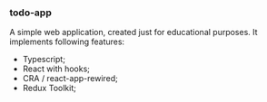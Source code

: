 ### todo-app

A simple web application, created just for educational purposes. It implements following features:

- Typescript;
- React with hooks;
- CRA / react-app-rewired;
- Redux Toolkit;